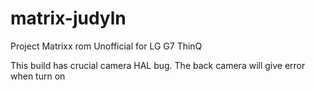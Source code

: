 # matrix-judyln
Project Matrixx rom Unofficial for LG G7 ThinQ

This build has crucial camera HAL bug. The back camera will give error when turn on
